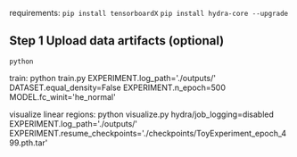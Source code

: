 requirements:
`pip install tensorboardX`
`pip install hydra-core --upgrade`

## Step 1 Upload data artifacts (optional)
```shell
python 
```

train:
python train.py EXPERIMENT.log_path='./outputs/' DATASET.equal_density=False EXPERIMENT.n_epoch=500 MODEL.fc_winit='he_normal'

visualize linear regions:
python visualize.py hydra/job_logging=disabled EXPERIMENT.log_path='./outputs/' EXPERIMENT.resume_checkpoints='./checkpoints/ToyExperiment_epoch_499.pth.tar'

